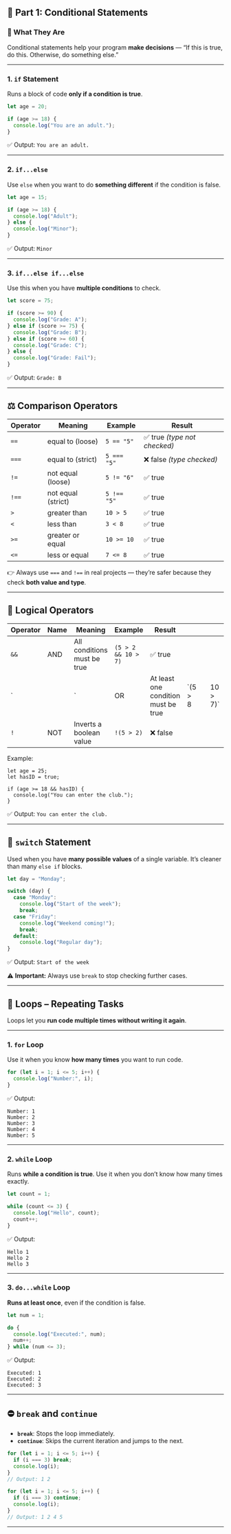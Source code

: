 
## 🧠 Part 1: Conditional Statements

### 🧩 What They Are

Conditional statements help your program **make decisions** — “If this is true, do this. Otherwise, do something else.”

---

### 1. `if` Statement

Runs a block of code **only if a condition is true**.

```js
let age = 20;

if (age >= 18) {
  console.log("You are an adult.");
}
```

✅ Output: `You are an adult.`

---

### 2. `if...else`

Use `else` when you want to do **something different** if the condition is false.

```js
let age = 15;

if (age >= 18) {
  console.log("Adult");
} else {
  console.log("Minor");
}
```

✅ Output: `Minor`

---

### 3. `if...else if...else`

Use this when you have **multiple conditions** to check.

```js
let score = 75;

if (score >= 90) {
  console.log("Grade: A");
} else if (score >= 75) {
  console.log("Grade: B");
} else if (score >= 60) {
  console.log("Grade: C");
} else {
  console.log("Grade: Fail");
}
```

✅ Output: `Grade: B`

---

## ⚖️ Comparison Operators

| Operator | Meaning            | Example     | Result                      |
| -------- | ------------------ | ----------- | --------------------------- |
| `==`     | equal to (loose)   | `5 == "5"`  | ✅ true *(type not checked)* |
| `===`    | equal to (strict)  | `5 === "5"` | ❌ false *(type checked)*    |
| `!=`     | not equal (loose)  | `5 != "6"`  | ✅ true                      |
| `!==`    | not equal (strict) | `5 !== "5"` | ✅ true                      |
| `>`      | greater than       | `10 > 5`    | ✅ true                      |
| `<`      | less than          | `3 < 8`     | ✅ true                      |
| `>=`     | greater or equal   | `10 >= 10`  | ✅ true                      |
| `<=`     | less or equal      | `7 <= 8`    | ✅ true                      |

👉 Always use `===` and `!==` in real projects — they’re safer because they check **both value and type**.

---

## 🧠 Logical Operators

| Operator | Name | Meaning                     | Example             | Result                              |         |   |          |        |
| -------- | ---- | --------------------------- | ------------------- | ----------------------------------- | ------- | - | -------- | ------ |
| `&&`     | AND  | All conditions must be true | `(5 > 2 && 10 > 7)` | ✅ true                              |         |   |          |        |
| `        |      | `                           | OR                  | At least one condition must be true | `(5 > 8 |   | 10 > 7)` | ✅ true |
| `!`      | NOT  | Inverts a boolean value     | `!(5 > 2)`          | ❌ false                             |         |   |          |        |

Example:

```
let age = 25;
let hasID = true;

if (age >= 18 && hasID) {
  console.log("You can enter the club.");
}
```

✅ Output: `You can enter the club.`

---

## 🔀 `switch` Statement

Used when you have **many possible values** of a single variable. It’s cleaner than many `else if` blocks.

```js
let day = "Monday";

switch (day) {
  case "Monday":
    console.log("Start of the week");
    break;
  case "Friday":
    console.log("Weekend coming!");
    break;
  default:
    console.log("Regular day");
}
```

✅ Output: `Start of the week`

⚠️ **Important:** Always use `break` to stop checking further cases.

---

## 🔁 Loops – Repeating Tasks

Loops let you **run code multiple times without writing it again**.

---

### 1. `for` Loop

Use it when you know **how many times** you want to run code.

```js
for (let i = 1; i <= 5; i++) {
  console.log("Number:", i);
}
```

✅ Output:

```
Number: 1  
Number: 2  
Number: 3  
Number: 4  
Number: 5
```

---

### 2. `while` Loop

Runs **while a condition is true**. Use it when you don’t know how many times exactly.

```js
let count = 1;

while (count <= 3) {
  console.log("Hello", count);
  count++;
}
```

✅ Output:

```
Hello 1  
Hello 2  
Hello 3
```

---

### 3. `do...while` Loop

**Runs at least once**, even if the condition is false.

```js
let num = 1;

do {
  console.log("Executed:", num);
  num++;
} while (num <= 3);
```

✅ Output:

```
Executed: 1  
Executed: 2  
Executed: 3
```

---

## ⛔ `break` and `continue`

* **`break`**: Stops the loop immediately.
* **`continue`**: Skips the current iteration and jumps to the next.

```js
for (let i = 1; i <= 5; i++) {
  if (i === 3) break;
  console.log(i);
}
// Output: 1 2
```

```js
for (let i = 1; i <= 5; i++) {
  if (i === 3) continue;
  console.log(i);
}
// Output: 1 2 4 5
```

---




